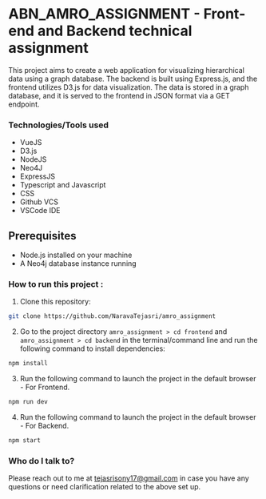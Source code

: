 # ABN_AMRO_ASSIGNMENT - Front-end and Backend technical assignment

This project aims to create a web application for visualizing hierarchical data using a graph database. The backend is built using Express.js, and the frontend utilizes D3.js for data visualization. The data is stored in a graph database, and it is served to the frontend in JSON format via a GET endpoint.

### Technologies/Tools used

- VueJS
- D3.js
- NodeJS
- Neo4J
- ExpressJS
- Typescript and Javascript
- CSS
- Github VCS
- VSCode IDE

## Prerequisites

- Node.js installed on your machine
- A Neo4j database instance running

### How to run this project :

1. Clone this repository:

```sh
git clone https://github.com/NaravaTejasri/amro_assignment
```

2. Go to the project directory `amro_assignment > cd frontend` and `amro_assignment > cd backend` in the terminal/command line and run the following command to install dependencies:

```sh
npm install
```

3. Run the following command to launch the project in the default browser - For Frontend.

```sh
npm run dev
```

4. Run the following command to launch the project in the default browser - For Backend.

```sh
npm start
```

### Who do I talk to?

Please reach out to me at tejasrisony17@gmail.com in case you have any questions or need clarification related to the above set up.

